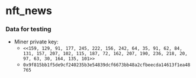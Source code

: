 # nft_news

### Data for testing

- Miner private key: 
  - `<<159, 129, 91, 177, 245, 222, 156, 242, 64, 35, 91, 62, 84, 131, 157, 207, 102, 115, 187, 72, 162, 207, 190, 236, 218, 20, 97, 63, 30, 164, 135, 101>>`
  - `0x9f815bb1f5de9cf240235b3e54839dcf6673bb48a2cfbeecda14613f1ea48765`
